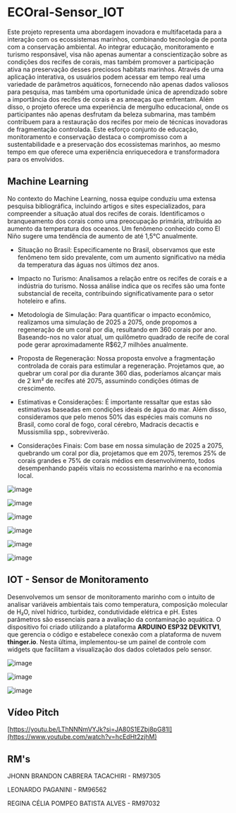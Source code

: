 # ECOral-Sensor_IOT

Este projeto representa uma abordagem inovadora e multifacetada para a interação com os ecossistemas marinhos, combinando tecnologia de ponta com a conservação ambiental. Ao integrar educação, monitoramento e turismo responsável, visa não apenas aumentar a conscientização sobre as condições dos recifes de corais, mas também promover a participação ativa na preservação desses preciosos habitats marinhos. Através de uma aplicação interativa, os usuários podem acessar em tempo real uma variedade de parâmetros aquáticos, fornecendo não apenas dados valiosos para pesquisa, mas também uma oportunidade única de aprendizado sobre a importância dos recifes de corais e as ameaças que enfrentam. Além disso, o projeto oferece uma experiência de mergulho educacional, onde os participantes não apenas desfrutam da beleza submarina, mas também contribuem para a restauração dos recifes por meio de técnicas inovadoras de fragmentação controlada. Este esforço conjunto de educação, monitoramento e conservação destaca o compromisso com a sustentabilidade e a preservação dos ecossistemas marinhos, ao mesmo tempo em que oferece uma experiência enriquecedora e transformadora para os envolvidos.

## Machine Learning

No contexto do Machine Learning, nossa equipe conduziu uma extensa pesquisa bibliográfica, incluindo artigos e sites especializados, para compreender a situação atual dos recifes de corais. Identificamos o branqueamento dos corais como uma preocupação primária, atribuída ao aumento da temperatura dos oceanos. Um fenômeno conhecido como El Niño sugere uma tendência de aumento de até 1,5°C anualmente.

- Situação no Brasil: Especificamente no Brasil, observamos que este fenômeno tem sido prevalente, com um aumento significativo na média da temperatura das águas nos últimos dez anos.

- Impacto no Turismo: Analisamos a relação entre os recifes de corais e a indústria do turismo. Nossa análise indica que os recifes são uma fonte substancial de receita, contribuindo significativamente para o setor hoteleiro e afins.

- Metodologia de Simulação: Para quantificar o impacto econômico, realizamos uma simulação de 2025 a 2075, onde propomos a regeneração de um coral por dia, resultando em 360 corais por ano. Baseando-nos no valor atual, um quilômetro quadrado de recife de coral pode gerar aproximadamente R$62,7 milhões anualmente.

- Proposta de Regeneração: Nossa proposta envolve a fragmentação controlada de corais para estimular a regeneração. Projetamos que, ao quebrar um coral por dia durante 360 dias, poderíamos alcançar mais de 2 km² de recifes até 2075, assumindo condições ótimas de crescimento.

- Estimativas e Considerações: É importante ressaltar que estas são estimativas baseadas em condições ideais de água do mar. Além disso, consideramos que pelo menos 50% das espécies mais comuns no Brasil, como coral de fogo, coral cérebro, Madracis decactis e Mussismilia spp., sobreviverão.
  
- Considerações Finais: Com base em nossa simulação de 2025 a 2075, quebrando um coral por dia, projetamos que em 2075, teremos 25% de corais grandes e 75% de corais médios em desenvolvimento, todos desempenhando papéis vitais no ecossistema marinho e na economia local.

![image](https://github.com/ReginaPompeo/ECOral-Sensor_IOT/assets/111822109/39c1929a-042f-4f0b-a115-6f23f6146bd6)

![image](https://github.com/ReginaPompeo/ECOral-Sensor_IOT/assets/111822109/1a85280c-34e7-4467-b729-19f444b46aa6)

![image](https://github.com/ReginaPompeo/ECOral-Sensor_IOT/assets/111822109/f1e57c2b-7fdb-4f86-a2ec-a5c5ee9524cf)

![image](https://github.com/ReginaPompeo/ECOral-Sensor_IOT/assets/111822109/ff325608-a88f-496f-99aa-7dd496ca2be9)

![image](https://github.com/ReginaPompeo/ECOral-Sensor_IOT/assets/111822109/a940da2a-e8bd-439a-a8ac-aa06965785e4)

![image](https://github.com/ReginaPompeo/ECOral-Sensor_IOT/assets/111822109/414e4ebe-9f95-45e0-8272-d132a772ad5e)


## IOT - Sensor de Monitoramento

Desenvolvemos um sensor de monitoramento marinho com o intuito de analisar variáveis ambientais tais como temperatura, composição molecular de H₂O, nível hídrico, turbidez, condutividade elétrica e pH. Estes parâmetros são essenciais para a avaliação da contaminação aquática. O dispositivo foi criado utilizando a plataforma **ARDUINO ESP32 DEVKITV1**, que gerencia o código e estabelece conexão com a plataforma de nuvem **thinger.io**. Nesta última, implementou-se um painel de controle com widgets que facilitam a visualização dos dados coletados pelo sensor.

![image](https://github.com/ReginaPompeo/ECOral-Sensor_IOT/assets/111822109/ce3a4fc5-4683-45e2-ac56-e773b06c07b4)

![image](https://github.com/ReginaPompeo/ECOral-Sensor_IOT/assets/111822109/0763c9d8-8c9b-4ef5-886d-2fd58f257157)

![image](https://github.com/ReginaPompeo/ECOral-Sensor_IOT/assets/111822109/6e0edfde-cdb6-40a4-9e36-3d9176ea80fd)

## Vídeo Pitch 
[https://youtu.be/LThNNNmVYJk?si=JA80S1EZbj8pG81I](https://www.youtube.com/watch?v=hcEdHt2zjhM)

## RM's

JHONN BRANDON CABRERA TACACHIRI - RM97305

LEONARDO PAGANINI - RM96562  

REGINA CÉLIA POMPEO BATISTA ALVES - RM97032

